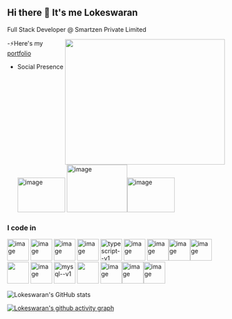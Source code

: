 ## Hi there 👋 It's me Lokeswaran

Full Stack Developer @ Smartzen Private Limited 

<img align="right" width="370" height="290" src="https://media0.giphy.com/media/v1.Y2lkPTc5MGI3NjExbngzanI2YmFvdTFieXI5dTRyazgzcGNyZXJnNDdweGFhMGdqOXl4OCZlcD12MV9pbnRlcm5hbF9naWZfYnlfaWQmY3Q9Zw/f3iwJFOVOwuy7K6FFw/giphy.gif">


-⚡Here's my [portfolio](https://lokeswaran-m.github.io/Portfolio)                                                 
<!-- - Engineeing at [<img src="https://www.highbrowtechnology.com/_next/image?url=https%3A%2F%2Fhighbrow-resources.s3.amazonaws.com%2FHighbrow%2BWebsite%2BContent%2FHighbrow_Light.png&w=256&q=75" height="24">](https://www.highbrowtechnology.com/),
 - Previously worked with [<img src="https://upload.wikimedia.org/wikipedia/commons/a/ac/ZOHO_New.png" height="24">](https://www.zoho.com/) [<img height="24" width="24" src="https://static.zohocdn.com/catalyst-cdn/img/welcomeloader-b6a4057dc7.gif">](https://catalyst.zoho.com/) -->
- Social Presence
<br /> [<img width="110" height="80" alt="image" src="https://github.com/user-attachments/assets/4d3bd949-c791-4d94-b37e-ab54edb3b60d" />](https://www.instagram.com/mr__l_o_k_i__) [<img width="140" height="110" alt="image" src="https://github.com/user-attachments/assets/8d004fd4-1320-4e38-9f52-cb5f07044358" />](https://www.linkedin.com/in/lokeswaran-m)[<img width="110" height="80" alt="image" src="https://github.com/user-attachments/assets/8fda4c8b-40a0-4b8c-8332-bbf4265068dc" />](https://x.com/Mr_l_o_k_i_) 


### I code in
<img width="50" height="50" alt="image" src="https://github.com/user-attachments/assets/59671720-0ed2-4fd4-ae28-e7700d979b24" /> <img width="50" height="50" alt="image" src="https://github.com/user-attachments/assets/de679afa-5ee0-46f1-bcbf-c1ae05998501" /> <img width="50" height="50" alt="image" src="https://github.com/user-attachments/assets/28b8d900-e885-4a9f-ae52-d9b461a1e0c1" /> <img width="50" height="50" alt="image" src="https://github.com/user-attachments/assets/edc2f55a-7779-41e5-a74b-67414235f758" /> <img width="50" height="50" src="https://img.icons8.com/fluency/48/typescript--v1.png" alt="typescript--v1"/> <img width="50" height="50" alt="image" src="https://github.com/user-attachments/assets/58da6777-622e-4601-b435-d23941ac3e94" /> 
<img width="50" height="50" alt="image" src="https://github.com/user-attachments/assets/41c1a27b-2be3-4848-9c26-66ac2ce87d07" /><img width="50" height="50" alt="image" src="https://github.com/user-attachments/assets/68548b9a-086b-49e0-9059-d8caa84ce826" /><img width="50" height="50" alt="image" src="https://github.com/user-attachments/assets/338729a0-7b9d-49c4-a2bf-31934e3eadc6" /> <img height="50" width="50" src="https://img.icons8.com/color/48/000000/bootstrap.png" /> <img width="50" height="50" alt="image" src="https://github.com/user-attachments/assets/f5c9803d-4fcf-4467-bd54-ebf0bf8e4142" /> <img width="50" height="50" src="https://img.icons8.com/color/48/mysql--v1.png" alt="mysql--v1"/> <img height="50" width="50" src="https://img.icons8.com/color/48/000000/mongodb.png"/> <img width="50" height="50" alt="image" src="https://github.com/user-attachments/assets/43d05892-7a28-4cf7-ac72-f5360f14efbb" /><img width="50" height="50" alt="image" src="https://github.com/user-attachments/assets/ebd46c89-04ec-4592-84bc-5dc5878c710f" /><img width="50" height="50" alt="image" src="https://github.com/user-attachments/assets/afbc6c90-965f-42e7-ad9c-08b35088e2a8" />









![Lokeswaran's GitHub stats](https://github-readme-stats.vercel.app/api?username=Lokeswaran-M&theme=dark&show_icons=true&&hide=issues,contribs)

[![Lokeswaran's github activity graph](https://github-readme-activity-graph.vercel.app/graph?username=Lokeswaran-M&bg_color=000000&color=ffffff&line=51f565&point=ffffff&area=true&hide_border=true)](https://github.com/ashutosh00710/github-readme-activity-graph)



